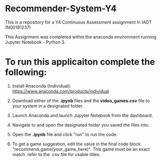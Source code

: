 # Recommender-System-Y4
This is a repository for a Y4 Continuous Assessment assignment In IADT (N00181237)

This Assignment was completed within the anaconda environment running Jupyter Notebook - Python 3. 

# To run this applicaiton complete the following:

1. Install Anaconda (Individual): https://www.anaconda.com/products/individual

2. Download either of the **.ipynb** files and the **video_games.csv** file to your system in a designated folder. 

3. Launch Anaconda and launch Jupyter Notebook from the dashboard. 

5. Navigate to and open the designated folder you saved the files into. 

6. Open the **.ipynb** file and click "run" to run the code.

8. To get a game suggestion, edit the value in the final code block "recommend_game(your_game_here)". This game must be an exact match. 
refer to the .csv file for usable titles.


